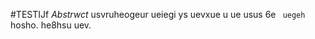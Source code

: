 #TESTIJf
*Abstrwct* usvruheogeur
ueiegi ys uevxue u ue
usus 6e <code> uegeh </code> hosho.
he8hsu uev.
